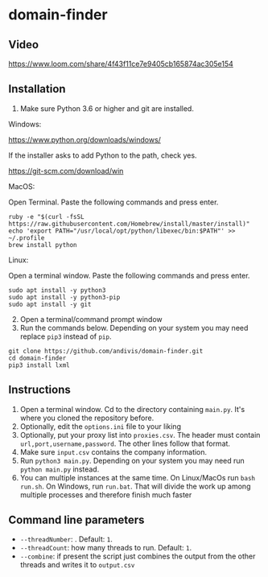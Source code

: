 # domain-finder

## Video

https://www.loom.com/share/4f43f11ce7e9405cb165874ac305e154

## Installation

1. Make sure Python 3.6 or higher and git are installed.

Windows:

https://www.python.org/downloads/windows/

If the installer asks to add Python to the path, check yes.

https://git-scm.com/download/win

MacOS:

Open Terminal. Paste the following commands and press enter.

```
ruby -e "$(curl -fsSL https://raw.githubusercontent.com/Homebrew/install/master/install)"
echo 'export PATH="/usr/local/opt/python/libexec/bin:$PATH"' >> ~/.profile
brew install python
```

Linux:

Open a terminal window. Paste the following commands and press enter.

```
sudo apt install -y python3
sudo apt install -y python3-pip
sudo apt install -y git
```

2. Open a terminal/command prompt window
3. Run the commands below. Depending on your system you may need replace `pip3` instead of `pip`.

```
git clone https://github.com/andivis/domain-finder.git
cd domain-finder
pip3 install lxml
```

## Instructions

1. Open a terminal window. Cd to the directory containing `main.py`. It's where you cloned the repository before.
2. Optionally, edit the `options.ini` file to your liking
3. Optionally, put your proxy list into `proxies.csv`. The header must contain `url,port,username,password`. The other lines follow that format.
4. Make sure `input.csv` contains the company information.
5. Run `python3 main.py`. Depending on your system you may need run `python main.py` instead.
6. You can multiple instances at the same time. On Linux/MacOs run `bash run.sh`. On Windows, run `run.bat`. That will divide the work up among multiple processes and therefore finish much faster

## Command line parameters

- `--threadNumber`: . Default: `1`.
- `--threadCount`: how many threads to run. Default: `1`.
- `--combine`: if present the script just combines the output from the other threads and writes it to `output.csv`